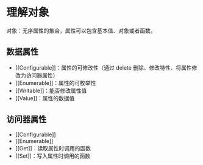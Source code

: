 # 理解对象
对象：无序属性的集合，属性可以包含基本值、对象或者函数。  

## 数据属性
+ [[Configurable]]：属性的可修改性（通过 delete 删除、修改特性、将属性修改为访问器属性）
+ [[Enumerable]]：属性的可枚举性
+ [[Writable]]：能否修改属性值
+ [[Value]]：属性的数据值

## 访问器属性
+ [[Configurable]]
+ [[Enumerable]]
+ [[Get]]：读取属性时调用的函数
+ [[Set]]：写入属性时调用的函数
